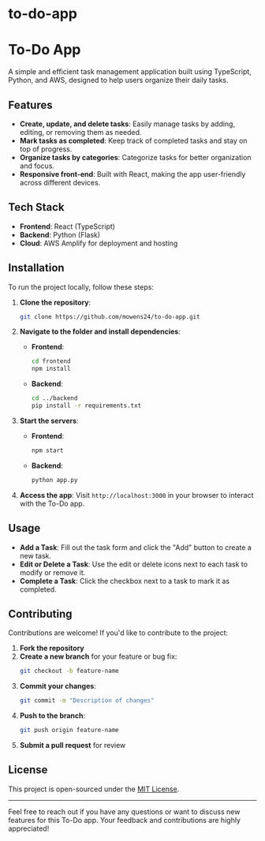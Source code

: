 # to-do-app
# To-Do App

A simple and efficient task management application built using TypeScript, Python, and AWS, designed to help users organize their daily tasks.

## Features

- **Create, update, and delete tasks**: Easily manage tasks by adding, editing, or removing them as needed.
- **Mark tasks as completed**: Keep track of completed tasks and stay on top of progress.
- **Organize tasks by categories**: Categorize tasks for better organization and focus.
- **Responsive front-end**: Built with React, making the app user-friendly across different devices.

## Tech Stack

- **Frontend**: React (TypeScript)
- **Backend**: Python (Flask)
- **Cloud**: AWS Amplify for deployment and hosting

## Installation

To run the project locally, follow these steps:

1. **Clone the repository**:

   ```bash
   git clone https://github.com/mowens24/to-do-app.git
   ```

2. **Navigate to the folder and install dependencies**:

   - **Frontend**:
     ```bash
     cd frontend
     npm install
     ```
   - **Backend**:
     ```bash
     cd ../backend
     pip install -r requirements.txt
     ```

3. **Start the servers**:

   - **Frontend**:
     ```bash
     npm start
     ```
   - **Backend**:
     ```bash
     python app.py
     ```

4. **Access the app**: Visit `http://localhost:3000` in your browser to interact with the To-Do app.

## Usage

- **Add a Task**: Fill out the task form and click the "Add" button to create a new task.
- **Edit or Delete a Task**: Use the edit or delete icons next to each task to modify or remove it.
- **Complete a Task**: Click the checkbox next to a task to mark it as completed.

## Contributing

Contributions are welcome! If you'd like to contribute to the project:

1. **Fork the repository**
2. **Create a new branch** for your feature or bug fix:
   ```bash
   git checkout -b feature-name
   ```
3. **Commit your changes**:
   ```bash
   git commit -m "Description of changes"
   ```
4. **Push to the branch**:
   ```bash
   git push origin feature-name
   ```
5. **Submit a pull request** for review

## License

This project is open-sourced under the [MIT License](LICENSE).

---

Feel free to reach out if you have any questions or want to discuss new features for this To-Do app. Your feedback and contributions are highly appreciated!
